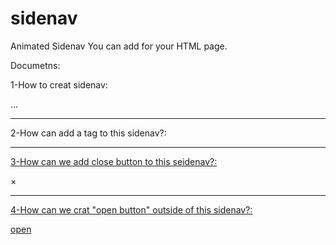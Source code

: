 # sidenav
Animated Sidenav
You can add for your HTML page.


Documetns:

1-How to creat sidenav:

<div id=" sidenav ">
  ...
</div>

-----------------------------------------

2-How can add a tag to this sidenav?:

<div id="sidenav">
  <a href="#" class="navlink">
</div>
  
 -----------------------------------------

  
 3-How can we add close button to this seidenav?:
 
 <div id="sidenav">
  <a  id="closebtn">&times;</a>
  <a href="#" class="navlink">
</div>
  
 -----------------------------------------
  
  4-How can we crat "open button" outside of this sidenav?:
  
  <span id="openbtn">open</span>
